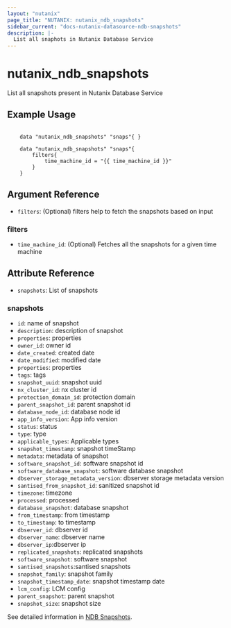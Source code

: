```yaml
---
layout: "nutanix"
page_title: "NUTANIX: nutanix_ndb_snapshots"
sidebar_current: "docs-nutanix-datasource-ndb-snapshots"
description: |-
  List all snaphots in Nutanix Database Service
---
```


# nutanix_ndb_snapshots

List all snapshots present in Nutanix Database Service

## Example Usage

```hcl

    data "nutanix_ndb_snapshots" "snaps"{ }

    data "nutanix_ndb_snapshots" "snaps"{ 
        filters{
            time_machine_id = "{{ time_machine_id }}"
        }
    }
```

## Argument Reference

* `filters`: (Optional) filters help to fetch the snapshots based on input

### filters
* `time_machine_id`: (Optional) Fetches all the snapshots for a given time machine

## Attribute Reference 

* `snapshots`: List of snapshots

### snapshots

* `id`: name of snapshot
* `description`: description of snapshot
* `properties`: properties 
* `owner_id`: owner id 
* `date_created`: created date
* `date_modified`: modified date
* `properties`: properties 
* `tags`: tags
* `snapshot_uuid`: snapshot uuid 
* `nx_cluster_id`: nx cluster id
* `protection_domain_id`: protection domain
* `parent_snapshot_id`: parent snapshot id
* `database_node_id`: database node id
* `app_info_version`: App info version
* `status`: status
* `type`: type
* `applicable_types`: Applicable types
* `snapshot_timestamp`: snapshot timeStamp
* `metadata`: metadata of snapshot 
* `software_snapshot_id`: software snapshot id
* `software_database_snapshot`: software database snapshot
* `dbserver_storage_metadata_version`: dbserver storage metadata version
* `santised_from_snapshot_id`: sanitized  snapshot id
* `timezone`: timezone
* `processed`: processed
* `database_snapshot`: database snapshot
* `from_timestamp`: from timestamp
* `to_timestamp`: to timestamp
* `dbserver_id`: dbserver id
* `dbserver_name`: dbserver name
* `dbserver_ip`:dbserver ip
* `replicated_snapshots`: replicated snapshots
* `software_snapshot`: software snapshot
* `santised_snapshots`:santised snapshots
* `snapshot_family`: snapshot family
* `snapshot_timestamp_date`: snapshot timestamp date
* `lcm_config`: LCM config
* `parent_snapshot`: parent snapshot
* `snapshot_size`: snapshot size


See detailed information in [NDB Snapshots](https://www.nutanix.dev/api_references/ndb/#/d0b89ff892448-get-list-of-all-snapshots).